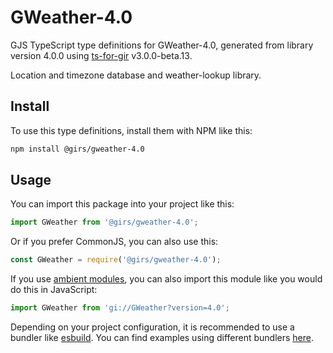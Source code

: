 
# GWeather-4.0

GJS TypeScript type definitions for GWeather-4.0, generated from library version 4.0.0 using [ts-for-gir](https://github.com/gjsify/ts-for-gjs) v3.0.0-beta.13.

Location and timezone database and weather-lookup library.

## Install

To use this type definitions, install them with NPM like this:
```bash
npm install @girs/gweather-4.0
```

## Usage

You can import this package into your project like this:
```ts
import GWeather from '@girs/gweather-4.0';
```

Or if you prefer CommonJS, you can also use this:
```ts
const GWeather = require('@girs/gweather-4.0');
```

If you use [ambient modules](https://github.com/gjsify/ts-for-gir/tree/main/packages/cli#ambient-modules), you can also import this module like you would do this in JavaScript:

```ts
import GWeather from 'gi://GWeather?version=4.0';
```

Depending on your project configuration, it is recommended to use a bundler like [esbuild](https://esbuild.github.io/). You can find examples using different bundlers [here](https://github.com/gjsify/ts-for-gir/tree/main/examples).